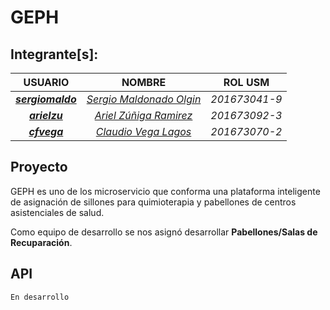 GEPH
==========
Integrante[s]:
--------------
|  USUARIO  |       NOMBRE       |     ROL USM     |
|:------------:|:------------------:|:-----------:|
|[**_sergiomaldo_**](https://github.com/sergiomaldo)|[_Sergio Maldonado Olgin_](mailto:sergio.maldonado@sansano.usm.cl)|*201673041-9*|
|[**_arielzu_**](https://github.com/arielzu)|[_Ariel Zúñiga Ramirez_](mailto:ariel.zunigar@sansano.usm.cl)|*201673092-3*|
|[**_cfvega_**](https://github.com/cfvega)|[_Claudio Vega Lagos_](mailto:claudiov.lagos@gmail.com)|*201673070-2*|

Proyecto
---------
GEPH es uno de los microservicio que conforma una plataforma inteligente de asignación de sillones para quimioterapia y pabellones de centros asistenciales de salud.

Como equipo de desarrollo se nos asignó desarrollar **Pabellones/Salas de Recuparación**.

API
-------
````
En desarrollo
````

